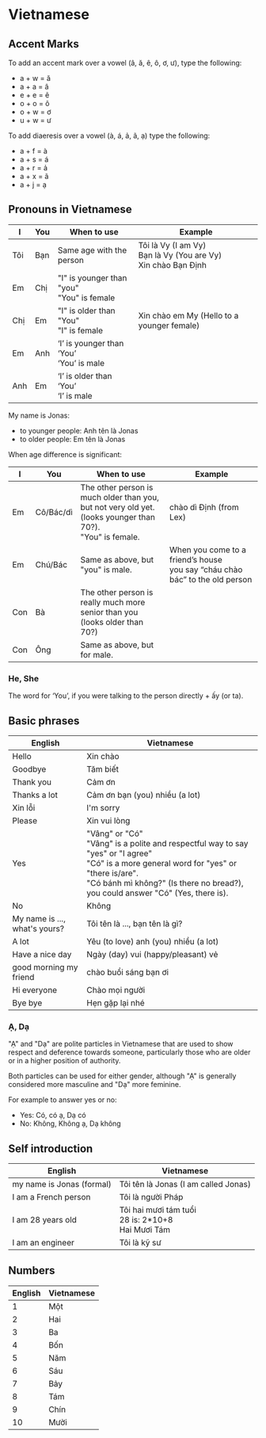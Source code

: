 # Vietnamese

## Accent Marks

To add an accent mark over a vowel (â, ă, ê, ô, ơ, ư), type the following:

- a + w = ă
- a + a = â
- e + e = ê
- o + o = ô
- o + w = ơ
- u + w = ư

To add diaeresis over a vowel (à, á, ả, ã, ạ) type the following:

- a + f = à
- a + s = á
- a + r = ả
- a + x = ã
- a + j = ạ

## Pronouns in Vietnamese

| I   | You | When to use                                   | Example                                                            |
| --- | --- | --------------------------------------------- | ------------------------------------------------------------------ |
| Tôi | Bạn | Same age with the person                      | Tôi là Vy (I am Vy)<br>Bạn là Vy (You are Vy)<br>Xin chào Bạn Định |
| Em  | Chị | "I" is younger than "you"<br> "You" is female |                                                                    |
| Chị | Em  | "I" is older than "You"<br>"I" is female      | Xin chào em My (Hello to a younger female)                         |
| Em  | Anh | ‘I’ is younger than ‘You’<br>‘You’ is male    |
| Anh | Em  | ‘I’ is older than ‘You’<br>‘I’ is male        |

My name is Jonas:

- to younger people: Anh tên là Jonas
- to older people: Em tên là Jonas

When age difference is significant:

| I   | You       | When to use                                                                                                        | Example                                                                        |
| --- | --------- | ------------------------------------------------------------------------------------------------------------------ | ------------------------------------------------------------------------------ |
| Em  | Cô/Bác/dì | The other person is much older than you,<br>but not very old yet.<br>(looks younger than 70?).<br>"You" is female. | chào dì Định (from Lex)                                                        |
| Em  | Chú/Bác   | Same as above, but "you" is male.                                                                                  | When you come to a friend’s house<br>you say “cháu chào bác” to the old person |
| Con | Bà        | The other person is really much more<br>senior than you<br>(looks older than 70?)                                  |                                                                                |
| Con | Ông       | Same as above, but for male.                                                                                       |                                                                                |

### He, She

The word for ‘You’, if you were talking to the person directly + ấy (or ta).

## Basic phrases

| English                       | Vietnamese                                                                                                                                                                                                                        |
| ----------------------------- | --------------------------------------------------------------------------------------------------------------------------------------------------------------------------------------------------------------------------------- |
| Hello                         | Xin chào                                                                                                                                                                                                                          |
| Goodbye                       | Tăm biết                                                                                                                                                                                                                          |
| Thank you                     | Cảm ơn                                                                                                                                                                                                                            |
| Thanks a lot                  | Cảm ơn bạn (you) nhiều (a lot)                                                                                                                                                                                                    |
| Xin lỗi                       | I'm sorry                                                                                                                                                                                                                         |
| Please                        | Xin vui lòng                                                                                                                                                                                                                      |
| Yes                           | "Vâng" or "Có"<br>"Vâng" is a polite and respectful way to say "yes" or "I agree"<br>"Có" is a more general word for "yes" or "there is/are".<br>"Có bánh mì không?" (Is there no bread?), you could answer "Có" (Yes, there is). |
| No                            | Không                                                                                                                                                                                                                             |
| My name is ..., what's yours? | Tôi tên là ..., bạn tên là gì?                                                                                                                                                                                                    |
| A lot                         | Yêu (to love) anh (you) nhiều (a lot)                                                                                                                                                                                             |
| Have a nice day               | Ngày (day) vui (happy/pleasant) vẻ                                                                                                                                                                                                |
| good morning my friend        | chào buổi sáng bạn ơi                                                                                                                                                                                                             |
| Hi everyone                   | Chào mọi người                                                                                                                                                                                                                    |
| Bye bye                       | Hẹn gặp lại nhé                                                                                                                                                                                                                   |

### Ạ, Dạ

"Ạ" and "Dạ" are polite particles in Vietnamese that are used to show respect and deference towards someone, particularly those who are older or in a higher position of authority.

Both particles can be used for either gender, although "Ạ" is generally considered more masculine and "Dạ" more feminine.

For example to answer yes or no:

- Yes: Có, có ạ, Dạ có
- No: Không, Không ạ, Dạ không

## Self introduction

| English                   | Vietnamese                                             |
| ------------------------- | ------------------------------------------------------ |
| my name is Jonas (formal) | Tôi tên là Jonas (I am called Jonas)                   |
| I am a French person      | Tôi là người Pháp                                      |
| I am 28 years old         | Tôi hai mươi tám tuổi<br>28 is: 2*10+8<br>Hai Mươi Tám |
| I am an engineer          | Tôi là kỹ sư                                           |

## Numbers

| English | Vietnamese |
| ------- | ---------- |
| 1       | Một        |
| 2       | Hai        |
| 3       | Ba         |
| 4       | Bốn        |
| 5       | Năm        |
| 6       | Sáu        |
| 7       | Bảy        |
| 8       | Tám        |
| 9       | Chín       |
| 10      | Mười       |
